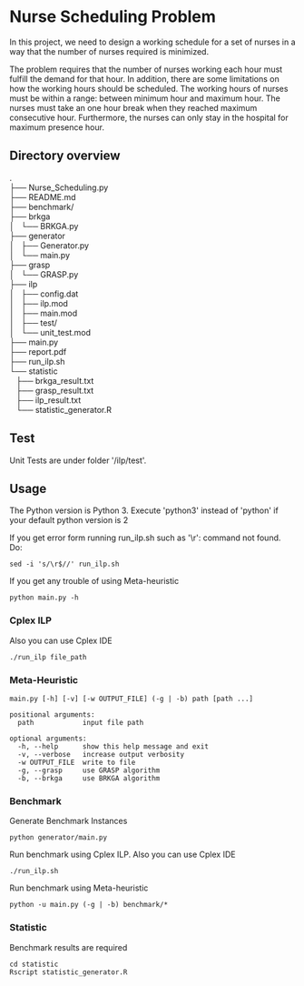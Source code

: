 # Nurse Scheduling Problem

In this project, we need to design a working schedule for a set of nurses in a way that the number of nurses required is minimized. 

The problem requires that the number of nurses working each hour must fulfill the demand for that hour. In addition, there are some limitations on how the working hours should be scheduled. The working hours of nurses must be within a range: between minimum hour and maximum hour. The nurses must take an one hour break when they reached maximum consecutive hour. Furthermore, the nurses can only stay in the hospital for maximum presence hour.

## Directory overview
.   
├── Nurse_Scheduling.py     
├── README.md       
├── benchmark/   
├── brkga   
│   └── BRKGA.py    
├── generator   
│   ├── Generator.py    
│   └── main.py     
├── grasp   
│   └── GRASP.py    
├── ilp     
│   ├── config.dat      
│   ├── ilp.mod     
│   ├── main.mod        
│   ├── test/  
│   └── unit_test.mod   
├── main.py     
├── report.pdf  
├── run_ilp.sh  
└── statistic   
    ├── brkga_result.txt    
    ├── grasp_result.txt    
    ├── ilp_result.txt  
    └── statistic_generator.R


## Test
Unit Tests are under folder '/ilp/test'.

## Usage

The Python version is Python 3. Execute 'python3' instead of 'python' if your default python version is 2

If you get error form running run_ilp.sh such as '\r': command not found. Do:
```
sed -i 's/\r$//' run_ilp.sh
```

If you get any trouble of using Meta-heuristic
```
python main.py -h
```

### Cplex ILP
Also you can use Cplex IDE
```
./run_ilp file_path
```

### Meta-Heuristic

```
main.py [-h] [-v] [-w OUTPUT_FILE] (-g | -b) path [path ...]

positional arguments:
  path            input file path

optional arguments:
  -h, --help      show this help message and exit
  -v, --verbose   increase output verbosity
  -w OUTPUT_FILE  write to file
  -g, --grasp     use GRASP algorithm
  -b, --brkga     use BRKGA algorithm
```

### Benchmark
Generate Benchmark Instances
```
python generator/main.py
```
Run benchmark using Cplex ILP. Also you can use Cplex IDE
```
./run_ilp.sh
```
Run benchmark using Meta-heuristic
```
python -u main.py (-g | -b) benchmark/*
```

### Statistic
Benchmark results are required
```
cd statistic
Rscript statistic_generator.R
```